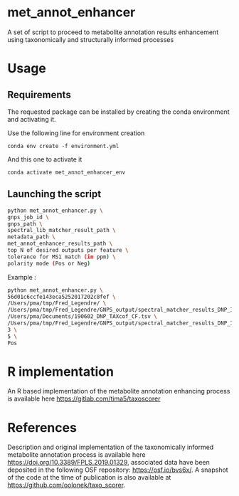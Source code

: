 # met_annot_enhancer
A set of script to proceed to metabolite annotation results enhancement using taxonomically and structurally informed processes

# Usage

## Requirements 

The requested package can be installed by creating the conda environment and activating it.

Use the following line for environment creation 

`conda env create -f environment.yml`

And this one to activate it 

`conda activate met_annot_enhancer_env`


## Launching the script

```bash
python met_annot_enhancer.py \
gnps_job_id \
gnps_path \
spectral_lib_matcher_result_path \
metadata_path \
met_annot_enhancer_results_path \
top N of desired outputs per feature \
tolerance for MS1 match (in ppm) \
polarity mode (Pos or Neg)
```

Example : 

```bash
python met_annot_enhancer.py \
56d01c6ccfe143eca5252017202c8fef \
/Users/pma/tmp/Fred_Legendre/ \
/Users/pma/tmp/Fred_Legendre/GNPS_output/spectral_matcher_results_DNP_ISDB.tsv \
/Users/pma/Documents/190602_DNP_TAXcof_CF.tsv \
/Users/pma/tmp/Fred_Legendre/GNPS_output/spectral_matcher_results_DNP_ISDB_repond.tsv \
3 \
5 \
Pos
````


# R implementation

An R based implementation of the metabolite annotation enhancing process is available here https://gitlab.com/tima5/taxoscorer

# References

Description and original implementation of the taxonomically informed metabolite annotation process is available here https://doi.org/10.3389/FPLS.2019.01329, associated data have been deposited in the following OSF repository: <https://osf.io/bvs6x/>.
A snapshot of the code at the time of publication is also available at <https://github.com/oolonek/taxo_scorer>.
